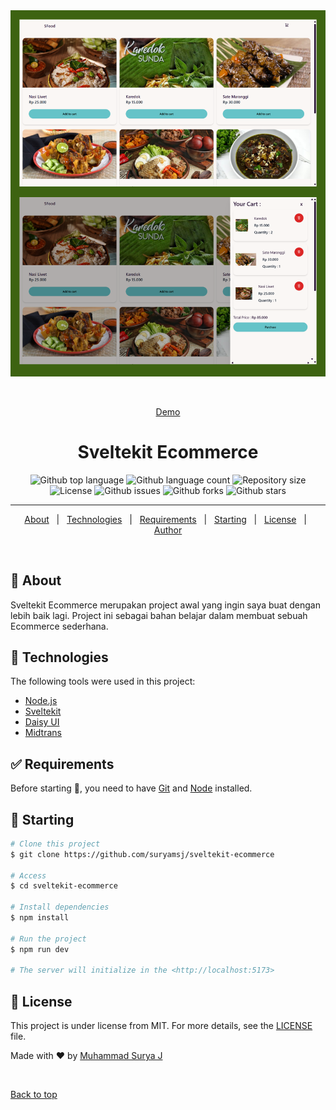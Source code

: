 <div align="center" id="top"> 
  <img src="./screenshot/demo.png" alt="Sveltekit Ecommerce" />

&#xa0;

<a href="https://sveltekitecommerce.vercel.app/">Demo</a>

</div>

<h1 align="center">Sveltekit Ecommerce</h1>

<p align="center">
  <img alt="Github top language" src="https://img.shields.io/github/languages/top/{{YOUR_GITHUB_USERNAME}}/sveltekit-ecommerce?color=56BEB8">

  <img alt="Github language count" src="https://img.shields.io/github/languages/count/{{YOUR_GITHUB_USERNAME}}/sveltekit-ecommerce?color=56BEB8">

  <img alt="Repository size" src="https://img.shields.io/github/repo-size/{{YOUR_GITHUB_USERNAME}}/sveltekit-ecommerce?color=56BEB8">

  <img alt="License" src="https://img.shields.io/github/license/{{YOUR_GITHUB_USERNAME}}/sveltekit-ecommerce?color=56BEB8">

  <img alt="Github issues" src="https://img.shields.io/github/issues/{{YOUR_GITHUB_USERNAME}}/sveltekit-ecommerce?color=56BEB8" />

  <img alt="Github forks" src="https://img.shields.io/github/forks/{{YOUR_GITHUB_USERNAME}}/sveltekit-ecommerce?color=56BEB8" />

  <img alt="Github stars" src="https://img.shields.io/github/stars/{{YOUR_GITHUB_USERNAME}}/sveltekit-ecommerce?color=56BEB8" />
</p>

<hr>

<p align="center">
  <a href="#dart-about">About</a> &#xa0; | &#xa0; 
  <a href="#rocket-technologies">Technologies</a> &#xa0; | &#xa0;
  <a href="#white_check_mark-requirements">Requirements</a> &#xa0; | &#xa0;
  <a href="#checkered_flag-starting">Starting</a> &#xa0; | &#xa0;
  <a href="#memo-license">License</a> &#xa0; | &#xa0;
  <a href="https://github.com/{{YOUR_GITHUB_USERNAME}}" target="_blank">Author</a>
</p>

<br>

## :dart: About

Sveltekit Ecommerce merupakan project awal yang ingin saya buat dengan lebih baik lagi. Project ini sebagai bahan belajar dalam membuat sebuah Ecommerce sederhana.

## :rocket: Technologies

The following tools were used in this project:

- [Node.js](https://nodejs.org/en/)
- [Sveltekit](https://kit.svelte.dev/)
- [Daisy UI](https://daisyui.com/)
- [Midtrans](https://midtrans.com/)

## :white_check_mark: Requirements

Before starting :checkered_flag:, you need to have [Git](https://git-scm.com) and [Node](https://nodejs.org/en/) installed.

## :checkered_flag: Starting

```bash
# Clone this project
$ git clone https://github.com/suryamsj/sveltekit-ecommerce

# Access
$ cd sveltekit-ecommerce

# Install dependencies
$ npm install

# Run the project
$ npm run dev

# The server will initialize in the <http://localhost:5173>
```

## :memo: License

This project is under license from MIT. For more details, see the [LICENSE](LICENSE) file.

Made with :heart: by <a href="https://github.com/suryamsj" target="_blank">Muhammad Surya J</a>

&#xa0;

<a href="#top">Back to top</a>

